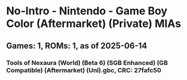 # No-Intro - Nintendo - Game Boy Color (Aftermarket) (Private) MIAs
## Games: 1, ROMs: 1, as of 2025-06-14

### Tools of Nexaura (World) (Beta 6) (SGB Enhanced) (GB Compatible) (Aftermarket) (Unl).gbc, CRC: 27fafc50
